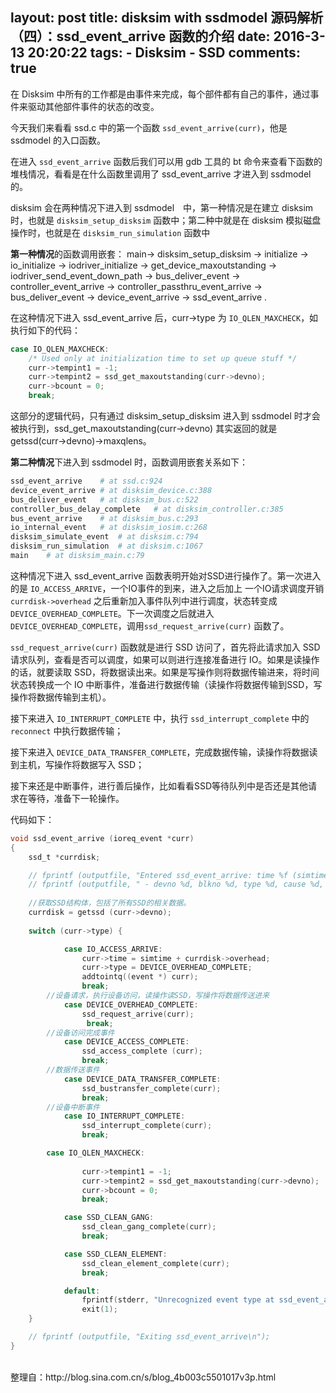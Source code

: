 layout: post
title: disksim with ssdmodel 源码解析（四）：ssd_event_arrive 函数的介绍
date: 2016-3-13 20:20:22
tags: 
	- Disksim
	- SSD
comments: true
---


在 Disksim 中所有的工作都是由事件来完成，每个部件都有自己的事件，通过事件来驱动其他部件事件的状态的改变。

今天我们来看看 ssd.c 中的第一个函数 `ssd_event_arrive(curr)`，他是 ssdmodel 的入口函数。

在进入 `ssd_event_arrive` 函数后我们可以用 gdb 工具的 bt 命令来查看下函数的堆栈情况，看看是在什么函数里调用了 ssd_event_arrive 才进入到 ssdmodel 的。
 
disksim 会在两种情况下进入到 ssdmodel　中，第一种情况是在建立 disksim 时，也就是 `disksim_setup_disksim` 函数中；第二种中就是在 disksim 模拟磁盘操作时，也就是在 `disksim_run_simulation` 函数中

<!--more-->


**第一种情况**的函数调用嵌套： main-> disksim_setup_disksim ->  initialize ->  io_initialize -> iodriver_initialize -> get_device_maxoutstanding -> iodriver_send_event_down_path -> bus_deliver_event -> controller_event_arrive -> controller_passthru_event_arrive ->  bus_deliver_event -> device_event_arrive -> ssd_event_arrive .

在这种情况下进入 ssd_event_arrive 后，curr->type 为 `IO_QLEN_MAXCHECK`，如执行如下的代码：

```C
case IO_QLEN_MAXCHECK:
	/* Used only at initialization time to set up queue stuff */
	curr->tempint1 = -1;
	curr->tempint2 = ssd_get_maxoutstanding(curr->devno);
	curr->bcount = 0;
	break;
```

这部分的逻辑代码，只有通过 disksim_setup_disksim 进入到 ssdmodel 时才会被执行到，ssd_get_maxoutstanding(curr->devno) 其实返回的就是 getssd(curr->devno)->maxqlens。


**第二种情况**下进入到 ssdmodel 时，函数调用嵌套关系如下：

```python
ssd_event_arrive	# at ssd.c:924
device_event_arrive	# at disksim_device.c:388
bus_deliver_event	# at disksim_bus.c:522
controller_bus_delay_complete	# at disksim_controller.c:385
bus_event_arrive	# at disksim_bus.c:293
io_internal_event	# at disksim_iosim.c:268
disksim_simulate_event	# at disksim.c:794
disksim_run_simulation	# at disksim.c:1067
main	# at disksim_main.c:79
```


这种情况下进入 ssd_event_arrive 函数表明开始对SSD进行操作了。第一次进入的是 `IO_ACCESS_ARRIVE`，一个IO事件的到来，进入之后加上 一个IO请求调度开销 `currdisk->overhead` 之后重新加入事件队列中进行调度，状态转变成 `DEVICE_OVERHEAD_COMPLETE`。下一次调度之后就进入 `DEVICE_OVERHEAD_COMPLETE`，调用`ssd_request_arrive(curr)` 函数了。


`ssd_request_arrive(curr)` 函数就是进行 SSD 访问了，首先将此请求加入 SSD 请求队列，查看是否可以调度，如果可以则进行连接准备进行 IO。如果是读操作的话，就要读取 SSD，将数据读出来。如果是写操作则将数据传输进来，将时间状态转换成一个 IO 中断事件，准备进行数据传输（读操作将数据传输到SSD，写操作将数据传输到主机）。

接下来进入 `IO_INTERRUPT_COMPLETE` 中，执行 `ssd_interrupt_complete` 中的 `reconnect` 中执行数据传输；

接下来进入 `DEVICE_DATA_TRANSFER_COMPLETE`，完成数据传输，读操作将数据读到主机，写操作将数据写入 SSD；

接下来还是中断事件，进行善后操作，比如看看SSD等待队列中是否还是其他请求在等待，准备下一轮操作。

代码如下：
```C
void ssd_event_arrive (ioreq_event *curr)
{
	ssd_t *currdisk;

   	// fprintf (outputfile, "Entered ssd_event_arrive: time %f (simtime %f)\n", curr->time, simtime);
   	// fprintf (outputfile, " - devno %d, blkno %d, type %d, cause %d, read = %d\n", curr->devno, curr->blkno, curr->type, curr->cause, curr->flags & READ);
   
	//获取SSD结构体，包括了所有SSD的相关数据。
   	currdisk = getssd (curr->devno);
   
   	switch (curr->type) {

      		case IO_ACCESS_ARRIVE:
         		curr->time = simtime + currdisk->overhead;
         		curr->type = DEVICE_OVERHEAD_COMPLETE;
         		addtointq((event *) curr);
         		break;
		//设备请求，执行设备访问，读操作读SSD，写操作将数据传送进来
      		case DEVICE_OVERHEAD_COMPLETE:
         		ssd_request_arrive(curr);
        		 break;
		//设备访问完成事件
     	 	case DEVICE_ACCESS_COMPLETE:
         		ssd_access_complete (curr);
         		break;
		//数据传送事件
      		case DEVICE_DATA_TRANSFER_COMPLETE:
         		ssd_bustransfer_complete(curr);
         		break;
		//设备中断事件
      		case IO_INTERRUPT_COMPLETE:
         		ssd_interrupt_complete(curr);
        	 	break;

		case IO_QLEN_MAXCHECK:
         
         		curr->tempint1 = -1;
         		curr->tempint2 = ssd_get_maxoutstanding(curr->devno);
         		curr->bcount = 0;
         		break;

      		case SSD_CLEAN_GANG:
          		ssd_clean_gang_complete(curr);
          		break;

      		case SSD_CLEAN_ELEMENT:
          		ssd_clean_element_complete(curr);
          		break;

        	default:
         		fprintf(stderr, "Unrecognized event type at ssd_event_arrive\n");
         		exit(1);
   	}

   	// fprintf (outputfile, "Exiting ssd_event_arrive\n");
}
```

</br>
整理自：http://blog.sina.com.cn/s/blog_4b003c5501017v3p.html



